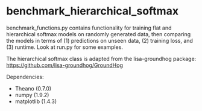 # benchmark_hierarchical_softmax

benchmark_functions.py contains functionality for training flat and hierarchical softmax models on randomly generated data, then comparing the models in terms of (1) predictions on unseen data, (2) training loss, and (3) runtime. Look at run.py for some examples. 

The hierarchical softmax class is adapted from the lisa-groundhog package: 
https://github.com/lisa-groundhog/GroundHog

Dependencies:

- Theano (0.7.0)
- numpy (1.9.2)
- matplotlib (1.4.3)

